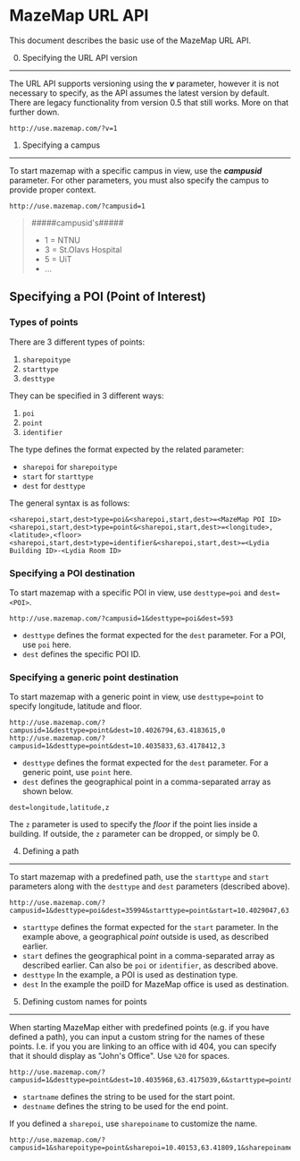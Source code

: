 MazeMap URL API
===============

This document describes the basic use of the MazeMap URL API.


0. Specifying the URL API version
--------------------
The URL API supports versioning using the _**v**_ parameter, however it is not necessary to specify, as the API assumes the latest version by default. There are legacy functionality from version 0.5 that still works. More on that further down.

```
http://use.mazemap.com/?v=1
```


1. Specifying a campus
--------------------
To start mazemap with a specific campus in view, use the _**campusid**_ parameter. For other parameters, you must also specify the campus to provide proper context.

```
http://use.mazemap.com/?campusid=1
```
>#####campusid's#####
>* 1 = NTNU
>* 3 = St.Olavs Hospital
>* 5 = UiT
>* ...


Specifying a POI (Point of Interest)
--------------------

### Types of points
There are 3 different types of points:

1. `sharepoitype`
2. `starttype`
3. `desttype`

They can be specified in 3 different ways:

1. `poi`
2. `point`
3. `identifier`

The type defines the format expected by the related parameter:

* `sharepoi` for `sharepoitype`
* `start` for `starttype`
* `dest` for `desttype`

The general syntax is as follows:

```
<sharepoi,start,dest>type=poi&<sharepoi,start,dest>=<MazeMap POI ID>
<sharepoi,start,dest>type=point&<sharepoi,start,dest>=<longitude>,<latitude>,<floor>
<sharepoi,start,dest>type=identifier&<sharepoi,start,dest>=<Lydia Building ID>-<Lydia Room ID>
```


### Specifying a POI destination
To start mazemap with a specific POI in view, use `desttype=poi` and `dest=<POI>`.

```
http://use.mazemap.com/?campusid=1&desttype=poi&dest=593
```

* `desttype` defines the format expected for the `dest` parameter. For a POI, use `poi` here.
* `dest` defines the specific POI ID.

### Specifying a generic point destination
To start mazemap with a generic point in view, use `desttype=point` to specify longitude, latitude and floor.

```
http://use.mazemap.com/?campusid=1&desttype=point&dest=10.4026794,63.4183615,0
http://use.mazemap.com/?campusid=1&desttype=point&dest=10.4035833,63.4178412,3
```
* `desttype` defines the format expected for the `dest` parameter. For a generic point, use `point` here.
*  `dest` defines the geographical point in a comma-separated array as shown below.
```
dest=longitude,latitude,z
```
The `z` parameter is used to specify the _floor_ if the point lies inside a building. If outside, the `z` parameter can be dropped, or simply be 0.


4. Defining a path
--------------------
To start mazemap with a predefined path, use the `starttype` and `start` parameters along with the `desttype` and `dest` parameters (described above).

```
http://use.mazemap.com/?campusid=1&desttype=poi&dest=35994&starttype=point&start=10.4029047,63.4186015,0
```
*   `starttype` defines the format expected for the `start` parameter. In the example above, a geographical _point_ outside is used, as described earlier.
*   `start` defines the geographical point in a comma-separated array as described earlier. Can also be `poi` or `identifier`, as described above.
*   `desttype` In the example, a POI is used as destination type.
*   `dest` In the example the poiID for MazeMap office is used as destination.


5. Defining custom names for points
-----------------------------------------------
When starting MazeMap either with predefined points (e.g. if you have defined a path), you can input a custom string for the names of these points. I.e. if you you are linking to an office with id 404, you can specify that it should display as "John's Office". Use `%20` for spaces.

```
http://use.mazemap.com/?campusid=1&desttype=point&dest=10.4035968,63.4175039,6&starttype=point&start=10.4030281,63.4185463,0&startname=Start%20Here&destname=John's%20Office
```
*   `startname` defines the string to be used for the start point.
*   `destname` defines the string to be used for the end point.

If you defined a `sharepoi`, use `sharepoiname` to customize the name.

```
http://use.mazemap.com/?campusid=1&sharepoitype=point&sharepoi=10.40153,63.41809,1&sharepoiname=Awesome%20Vending%20Machine
```
